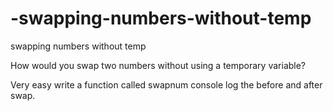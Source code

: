 # -swapping-numbers-without-temp
swapping numbers without temp

How would you swap two numbers without using a temporary variable?

Very easy write a function called swapnum console log the before and after swap.
